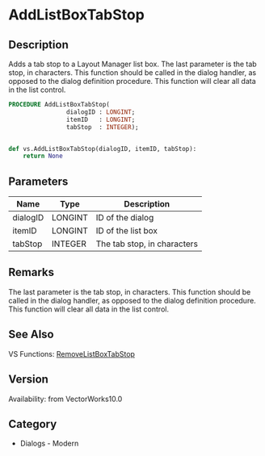 # AddListBoxTabStop

## Description
Adds a tab stop to a Layout Manager list box.  The last parameter is the tab stop, in characters.  This function should be called in the dialog handler, as opposed to the dialog definition procedure.  This function will clear all data in the list control.

```pascal
PROCEDURE AddListBoxTabStop(
				dialogID : LONGINT;
				itemID   : LONGINT;
				tabStop  : INTEGER);
```

```python

def vs.AddListBoxTabStop(dialogID, itemID, tabStop):
    return None
```

## Parameters
|Name|Type|Description|
|---|---|---|
|dialogID|LONGINT|ID of the dialog|
|itemID|LONGINT|ID of the list box|
|tabStop|INTEGER|The tab stop, in characters|

## Remarks
The last parameter is the tab stop, in characters.  This function should be called in the dialog handler, as opposed to the dialog definition procedure.  This function will clear all data in the list control.

## See Also
VS Functions:
[RemoveListBoxTabStop](RemoveListBoxTabStop.md)

## Version
Availability: from VectorWorks10.0
## Category
* Dialogs - Modern

